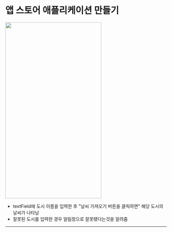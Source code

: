 앱 스토어 애플리케이션 만들기
===========
<img src="https://user-images.githubusercontent.com/55949986/204124769-d0028d94-31f4-4d80-a3c5-dfb63a0dc455.gif" width="300" height="550"/>

* textField에 도시 이름을 입력한 후 "날씨 가져오기 버튼을 클릭하면" 해당 도시의 날씨가 나타남
* 잘못된 도시를 입력한 경우 알림창으로 잘못됐다는것을 알려줌
---------------------------------------
